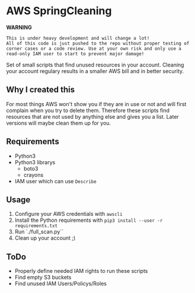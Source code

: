# AWS SpringCleaning

**WARNING**
```
This is under heavy development and will change a lot!
All of this code is just pushed to the repo without proper testing of corner cases or a code review. Use at your own risk and only use a read-only IAM user to start to prevent major damage!
```

Set of small scripts that find unused resources in your account. Cleaning
your account regulary results in a smaller AWS bill and in better security.

## Why I created this

For most things AWS won't show you if they are in use or not and will first
complain when you try to delete them. Therefore these scripts find resources
that are not used by anything else and gives you a list. Later versions will
maybe clean them up for you.

## Requirements
  * Python3
  * Python3 librarys
    * boto3
    * crayons
  * IAM user which can use `Describe`

## Usage
  1. Configure your AWS credentials with `awscli`
  2. Install the Python requirements with `pip3 install --user -r requirements.txt`
  3. Run `./full_scan.py``
  4. Clean up your account ;)


## ToDo
  * Properly define needed IAM rights to run these scripts
  * Find empty S3 buckets
  * Find unused IAM Users/Policys/Roles